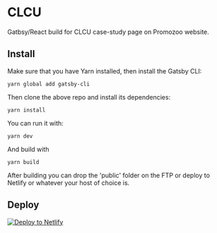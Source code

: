 # CLCU
Gatbsy/React build for CLCU case-study page on Promozoo website.

## Install

Make sure that you have Yarn installed, then install the Gatsby CLI:
```
yarn global add gatsby-cli
```

Then clone the above repo and install its dependencies:
```
yarn install
```

You can run it with:
```
yarn dev
```

And build with
```
yarn build
```

After building you can drop the 'public' folder on the FTP or deploy to Netlify or whatever your
host of choice is.

## Deploy

[![Deploy to Netlify](https://www.netlify.com/img/deploy/button.svg)](https://app.netlify.com/start/deploy?repository=https://github.com/gatsbyjs/gatsby-starter-default)

